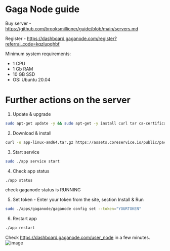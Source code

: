 # Gaga Node guide

Buy server - https://github.com/brooksmillioner/guide/blob/main/servers.md

Register - https://dashboard.gaganode.com/register?referral_code=kqzlupqhbf

Minimum system requirements: 
- 1 CPU
- 1 Gb RAM
- 10 GB SSD
- OS: Ubuntu 20.04

# Further actions on the server

1. Update & upgrade
```bash
sudo apt-get update -y && sudo apt-get -y install curl tar ca-certificates
```
2. Download & install
```bash
curl -o app-linux-amd64.tar.gz https://assets.coreservice.io/public/package/22/app/1.0.3/app-1_0_3.tar.gz && tar -zxf app-linux-amd64.tar.gz && rm -f app-linux-amd64.tar.gz && cd ./app-linux-amd64 && sudo ./app service install
```
3. Start service
```bash
sudo ./app service start
```
4. Check app status
```bash
./app status
```
check gaganode status is RUNNING

5. Set token - Enter your token from the site, section Install & Run
```bash
sudo ./apps/gaganode/gaganode config set --token="YOURTOKEN"
```
6. Restart app
```bash
./app restart
```
Check https://dashboard.gaganode.com/user_node in a few minutes.
![image](https://github.com/brooksmillioner/guide/assets/52867637/8e599d86-83d8-405d-9c5e-9634b5e69d4c)
